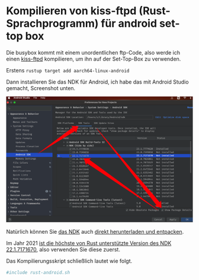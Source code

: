 # Kompilieren von kiss-ftpd (Rust-Sprachprogramm) für android set-top box

Die busybox kommt mit einem unordentlichen ftp-Code, also werde ich einen [kiss-ftpd](https://github.com/moparisthebest/kiss-ftpd) kompilieren, um ihn auf der Set-Top-Box zu verwenden.

Erstens `rustup target add aarch64-linux-android`

Dann installieren Sie das NDK für Android, ich habe das mit Android Studio gemacht, Screenshot unten.

![](https://raw.githubusercontent.com/gcxfd/img/gh-pages/qcUqsK.png)

Natürlich können Sie [das NDK](https://developer.android.com/ndk/downloads) auch [direkt herunterladen und entpacken](https://developer.android.com/ndk/downloads).

Im Jahr 2021 [ist die höchste von Rust unterstützte Version des NDK 22.1.7171670](https://github.com/mozilla/rust-android-gradle/issues/75#issuecomment-970179046), also verwenden Sie diese zuerst.

Das Kompilierungsskript schließlich lautet wie folgt.

```bash
#include rust-android.sh
```